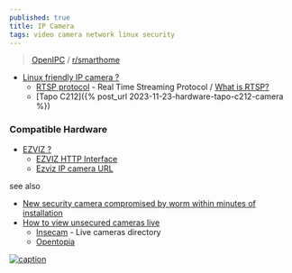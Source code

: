 ```yaml
---
published: true
title: IP Camera
tags: video camera network linux security
---
```

> [OpenIPC](https://openipc.org/) / [r/smarthome](https://www.reddit.com/r/smarthome/comments/n1syhu/openipc_opensource_linuxbased_firmware_for_ip/)

- [Linux friendly IP camera ?](https://www.reddit.com/r/linuxquestions/comments/nqnlgr/linux_friendly_ip_camera/)
	- [RTSP protocol](https://en.wikipedia.org/wiki/Real_Time_Streaming_Protocol) - Real Time Streaming Protocol / [What is RTSP?](https://www.cctvcameraworld.com/what-is-rtsp/)
    - [Tapo C212]({% post_url 2023-11-23-hardware-tapo-c212-camera %})

### Compatible Hardware
- [EZVIZ ?](https://www.amazon.fr/EZVIZ-Surveillance-Ext%C3%A9rieure-D%C3%A9tection-Bidirectionnel/dp/B09VBWPXVH/ref=rvi_sccl_1/257-6427475-2052951?pd_rd_w=CblXD&content-id=amzn1.sym.af7db5e3-ac99-4aa2-baf3-f001496ed4be&pf_rd_p=af7db5e3-ac99-4aa2-baf3-f001496ed4be&pf_rd_r=89DRPG1ERT2HJZHN8NKW&pd_rd_wg=ZOVI7&pd_rd_r=afe1412c-3c50-42b8-b7d2-47c1a98455d7&pd_rd_i=B09VBWPXVH&psc=1)
	- [EZVIZ HTTP Interface](https://github.com/Cale-Torino/EZVIZ_Smart_Home_Docs/tree/main/1.%20API%20Reference)
    - [Ezviz IP camera URL](https://www.ispyconnect.com/camera/ezviz)

see also
- [New security camera compromised by worm within minutes of installation](https://news.ycombinator.com/item?id=12985974)
- [How to view unsecured cameras live ](https://learncctv.com/how-to-view-unsecured-cameras/)
	- [Insecam](http://insecam.org/) - Live cameras directory
    - [Opentopia](http://www.opentopia.com/)
    
[![caption](https://images.idgesg.net/images/article/2018/04/security_cameras_by_matthew_henry_cc0_via_unsplash_1200x800-100754670-large.jpg?auto=webp&quality=85,70)](https://www.csoonline.com/article/2844283/peeping-into-73-000-unsecured-security-cameras-thanks-to-default-passwords.html)
